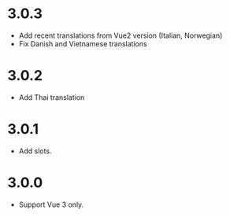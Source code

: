 # 3.0.3

- Add recent translations from Vue2 version (Italian, Norwegian)
- Fix Danish and Vietnamese translations

# 3.0.2

- Add Thai translation

# 3.0.1

- Add slots.

# 3.0.0

- Support Vue 3 only.

